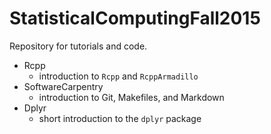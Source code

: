 # StatisticalComputingFall2015

Repository for tutorials and code.

* Rcpp
  - introduction to `Rcpp` and `RcppArmadillo`
* SoftwareCarpentry
  - introduction to Git, Makefiles, and Markdown
* Dplyr
  - short introduction to the `dplyr` package
